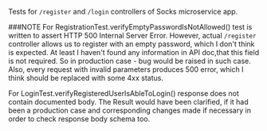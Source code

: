 Tests for `/register` and `/login` controllers of Socks microservice app.

###NOTE
For RegistrationTest.verifyEmptyPasswordIsNotAllowed() test is written to assert HTTP 500 Internal Server Error.
However, actual `/register` controller allows us to register with an empty password, which I don't think is expected. At
least I haven't found any information in API doc,that this field is not required. So in production case - bug would be
raised in such case. Also, every request with invalid parameters produces 500 error, which I think should be replaced with some 4xx status.

For LoginTest.verifyRegisteredUserIsAbleToLogin() response does not contain documented body. The Result would have been clarified,
if it had been a production case and corresponding changes made if necessary in order to check response body schema too.
